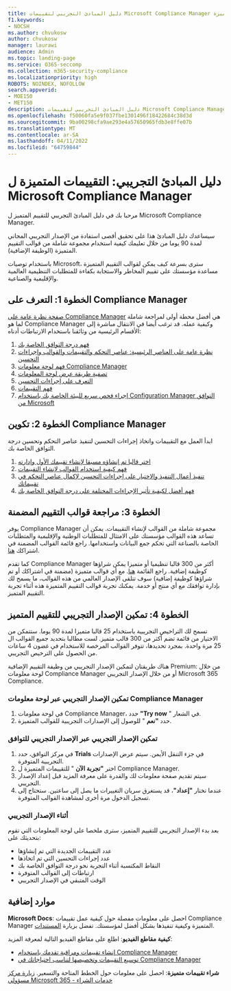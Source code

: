 ```yaml
---
title: دليل المبادئ التجريبي لتقييمات Microsoft Compliance Manager المتميزة
f1.keywords:
- NOCSH
ms.author: chvukosw
author: chvukosw
manager: laurawi
audience: Admin
ms.topic: landing-page
ms.service: O365-seccomp
ms.collection: m365-security-compliance
ms.localizationpriority: high
ROBOTS: NOINDEX, NOFOLLOW
search.appverid:
- MOE150
- MET150
description: دليل المبادئ التجريبي لتقييمات Microsoft Compliance Manager المتميزة.
ms.openlocfilehash: f50060fa5e9f037fbe1301496f18422684c38d3d
ms.sourcegitcommit: 9ba00298cfa9ae293e4a57650965fdb3e8ffe07b
ms.translationtype: MT
ms.contentlocale: ar-SA
ms.lasthandoff: 04/11/2022
ms.locfileid: "64759844"
---
```

# <a name="trial-playbook-microsoft-compliance-manager-premium-assessments"></a>دليل المبادئ التجريبي: التقييمات المتميزة ل Microsoft Compliance Manager

مرحبا بك في دليل المبادئ التجريبي للتقييم المتميز ل Microsoft Compliance Manager.

سيساعدك دليل المبادئ هذا على تحقيق أقصى استفادة من الإصدار التجريبي المجاني لمدة 90 يوما من خلال تعليمك كيفية استخدام مجموعة شاملة من قوالب التقييم المتميزة (الوظيفة الإضافية).

باستخدام توصيات Microsoft، سترى بسرعة كيف يمكن لقوالب التقييم المتميزة مساعدة مؤسستك على تقييم المخاطر والاستجابة بكفاءة للمتطلبات التنظيمية العالمية والإقليمية والصناعية.

## <a name="step-1-get-to-know-compliance-manager"></a>الخطوة 1: التعرف على Compliance Manager

[صفحة نظرة عامة على Compliance Manager](compliance-manager.md) هي أفضل محطة أولى لمراجعة شاملة لما هو Compliance Manager وكيفية عمله. قد ترغب أيضا في الانتقال مباشرة إلى الأقسام الرئيسية من وثائقنا باستخدام الارتباطات أدناه:

1. [فهم درجة التوافق الخاصة بك](compliance-manager.md#understanding-your-compliance-score)
1. [نظرة عامة على العناصر الرئيسية: عناصر التحكم والتقييمات والقوالب وإجراءات التحسين](compliance-manager.md#key-elements-controls-assessments-templates-improvement-actions)
1. [فهم لوحة معلومات Compliance Manager](compliance-manager-setup.md#understand-the-compliance-manager-dashboard)
1. [تصفية طريقة عرض لوحة المعلومات](compliance-manager-setup.md#filtering-your-dashboard-view)
1. [التعرف على إجراءات التحسين](compliance-manager-setup.md#improvement-actions-page)
1. [فهم التقييمات](compliance-manager.md#assessments)
1. [إجراء فحص سريع للبيئة الخاصة بك باستخدام Configuration Manager التوافق من Microsoft](compliance-manager-mcca.md)

## <a name="step-2-configure-compliance-manager"></a>الخطوة 2: تكوين Compliance Manager

ابدأ العمل مع التقييمات واتخاذ إجراءات التحسين لتنفيذ عناصر التحكم وتحسين درجة التوافق الخاصة بك.

1. [اختر قالبا تم إنشاؤه مسبقا لإنشاء تقييمك الأول وإدارته](compliance-manager-assessments.md)
1. [فهم كيفية استخدام القوالب لإنشاء التقييمات](compliance-manager-templates.md)
1. [تنفيذ أعمال التنفيذ والاختبار على إجراءات التحسين لإكمال عناصر التحكم في تقييماتك](compliance-manager-improvement-actions.md)
1. [فهم أفضل لكيفية تأثير الإجراءات المختلفة على درجة التوافق الخاصة بك](compliance-score-calculation.md)

## <a name="step-3-review-included-assessment-templates"></a>الخطوة 3: مراجعة قوالب التقييم المضمنة

يوفر Compliance Manager مجموعة شاملة من القوالب لإنشاء التقييمات. يمكن أن تساعد هذه القوالب مؤسستك على الامتثال للمتطلبات الوطنية والإقليمية والمتطلبات الخاصة بالصناعة التي تحكم جمع البيانات واستخدامها. راجع قائمة القوالب المضمنة في اشتراكك [هنا](/office365/servicedescriptions/microsoft-365-service-descriptions/microsoft-365-tenantlevel-services-licensing-guidance/microsoft-365-security-compliance-licensing-guidance#which-assessments-are-included-by-default-free-of-cost).

كما تقدم Compliance Manager أكثر من 300 قالبا تنظيميا أو متميزا يمكن شراؤها كوظيفة إضافية. راجع القائمة [هنا](compliance-manager-templates-list.md#premium-templates). مع أي قوالب متميزة (مضمنة في اشتراكك أو تم شراؤها كوظيفة إضافية) سوف تتلقى الإصدار العالمي من هذه القوالب، ما يسمح لك بإدارة توافقك مع أي منتج أو خدمة. يمكنك تجربة قوالب التقييم المتميزة هذه أثناء تجربة التقييم المتميز.

## <a name="step-4-enable-the-premium-assessment-trial"></a>الخطوة 4: تمكين الإصدار التجريبي للتقييم المتميز

تسمح لك التراخيص التجريبية باستخدام 25 قالبا متميزا لمدة 90 يوما. ستتمكن من الاختيار من قائمة تضم أكثر من 300 قالب متميز. لست مطالبا بتحديد جميع القوالب ال 25 مرة واحدة. بمجرد تحديدها، تتوفر القوالب المرخصة للاستخدام في غضون 4 ساعات من الحصول على الترخيص التجريبي.

هناك طريقتان لتمكين الإصدار التجريبي من وظيفة التقييم الإضافية Premium: من خلال لوحة معلومات Compliance Manager أو من خلال الإصدار التجريبي Microsoft 365 Compliance.

### <a name="enable-trial-via-the-compliance-manager-dashboard"></a>تمكين الإصدار التجريبي عبر لوحة معلومات Compliance Manager

1. في لوحة معلومات Compliance Manager، حدد **"Try now** " في الشعار.
1. حدد **"نعم** " للوصول إلى الإصدارات التجريبية للقوالب المتميزة.

### <a name="enable-trial-via-the-compliance-trial"></a>تمكين الإصدار التجريبي عبر الإصدار التجريبي للتوافق

1. في مركز التوافق، حدد **Trials** في جزء التنقل الأيمن. سيتم عرض الإصدارات التجريبية المتوفرة.
1. اختر **"تجربة الآن** " للتقييمات المتميزة ل Compliance Manager.
1. سيتم تقديم صفحة معلومات لك والقدرة على معرفة المزيد قبل إعداد الإصدار التجريبي.
1. عندما تختار **"إعداد"**، قد يستغرق سريان التغييرات ما يصل إلى ساعتين. ستحتاج إلى تسجيل الدخول مرة أخرى لمشاهدة القوالب المتوفرة.

### <a name="during-the-trial"></a>أثناء الإصدار التجريبي

بعد بدء الإصدار التجريبي للتقييم المتميز، سترى ملخصا على لوحة المعلومات التي تقوم بتحديثك على:

- عدد التقييمات الجديدة التي تم إنشاؤها
- عدد إجراءات التحسين التي تم اتخاذها
- النقاط المكتسبة أثناء التجربة نحو درجة التوافق الخاصة بك
- ارتباطات إلى القوالب المتوفرة
- الوقت المتبقي في الإصدار التجريبي

## <a name="additional-resources"></a>موارد إضافية

**Microsoft Docs**: احصل على معلومات مفصلة حول كيفية عمل تقييمات Compliance Manager المتميزة وكيفية تنفيذها بشكل أفضل لمؤسستك. تفضل بزيارة [المستندات](compliance-manager-templates.md).

**كيفية مقاطع الفيديو**: اطلع على مقاطع الفيديو التالية لمعرفة المزيد:

- [إنشاء تقييمات ومراقبة تقدمك باستخدام Compliance Manager](https://techcommunity.microsoft.com/t5/video-hub/create-assessments-and-monitor-your-progress-with-compliance/ba-p/1687992?search-action-id=375363186777&search-result-uid=1687992)
- [توسيع التقييمات وتخصيصها لتناسب احتياجاتك في Compliance Manager](https://techcommunity.microsoft.com/t5/video-hub/extend-and-customize-assessments-to-suit-your-needs-in/ba-p/1687991?search-action-id=375363186777&search-result-uid=1687991)

**شراء تقييمات متميزة**: احصل على معلومات حول الخطط المتاحة والتسعير. [زيارة مركز مسؤولي Microsoft 365 - خدمات الشراء](https://admin.microsoft.com/#/catalog/offer-details/compliance-manager-premium-assessment-add-on/46E9BF2A-3C8D-4A69-A7E7-3DA04687636D)
